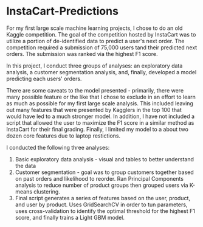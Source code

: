 # InstaCart-Predictions

For my first large scale machine learning projects, I chose to do an old Kaggle competition.  The goal of the competition hosted by InstaCart was to utilize a portion of de-identified data to predict a user's next order.  The competition required a submission of 75,000 users tand their predicted next orders.  The submission was ranked via the highest F1 score.

In this project, I conduct three groups of analyses: an exploratory data analysis, a customer segmentation analysis, and, finally, developed a model predicting each users' orders.  

There are some caveats to the model presented - primarily, there were many possible feature or the like that I chose to exclude in an effort to learn as much as possible for my first large scale analysis.  This included leaving out many features that were presented by Kagglers in the top 100 that would have led to a much stronger model. In addition, I have not included a script that allowed the user to maximize the F1 score in a similar method as InstaCart for their final grading. Finally, I limited my model to a about two dozen core features due to laptop restictions. 

I conducted the following three analyses:
1) Basic exploratory data analysis - visual and tables to better understand the data
2) Customer segmentation - goal was to group customers together based on past orders and likelihood to reorder. Ran Principal Components analysis to reduce number of product groups then grouped users via K-means clustering.
3) Final script generates a series of features based on the user, product, and user by product. Uses GridSearchCV in order to tun parameters, uses cross-validation to identify the optimal threshold for the highest F1 score, and finally trains a Light GBM model. 

